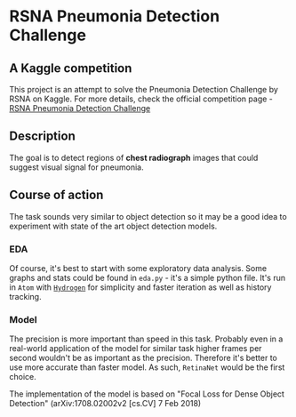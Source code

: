 # RSNA Pneumonia Detection Challenge
## A Kaggle competition
This project is an attempt to solve the Pneumonia Detection Challenge by RSNA on Kaggle. For more details, check the official competition page - [RSNA Pneumonia Detection Challenge](https://www.kaggle.com/c/rsna-pneumonia-detection-challenge)

## Description
The goal is to detect regions of <b>chest radiograph</b> images that could suggest visual signal for pneumonia.

## Course of action
The task sounds very similar to object detection so it may be a good idea to experiment with state of the art object detection models.

### EDA
Of course, it's best to start with some exploratory data analysis. Some graphs and stats could be found in `eda.py` - it's a simple python file. It's run in `Atom` with [`Hydrogen`](https://atom.io/packages/hydrogen) for simplicity and faster iteration as well as history tracking.

### Model
The precision is more important than speed in this task. Probably even in a real-world application of the model for similar task higher frames per second wouldn't be as important as the precision. Therefore it's better to use more accurate than faster model. As such, `RetinaNet` would be the first choice.

The implementation of the model is based on "Focal Loss for Dense Object Detection" (arXiv:1708.02002v2 \[cs.CV\] 7 Feb 2018)
